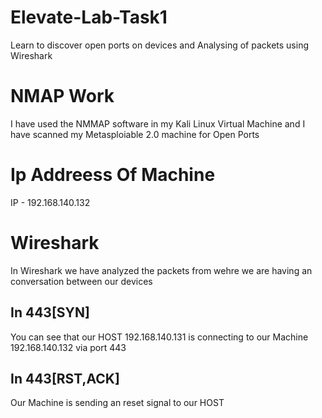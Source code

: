 # Elevate-Lab-Task1
 Learn to discover open ports on devices and Analysing of packets using Wireshark 

# NMAP Work 

I have used the NMMAP software in my Kali Linux Virtual Machine and  I have scanned my Metasploiable 2.0 machine 
for Open Ports 

# Ip Addreess Of Machine

IP - 192.168.140.132

# Wireshark

In Wireshark we have analyzed the packets from wehre we are having an conversation between our devices 

## In 443[SYN]

You can see that our HOST 192.168.140.131 is connecting to our Machine 192.168.140.132 via port 443 

## In 443[RST,ACK]

Our Machine is sending an reset signal to our HOST 
